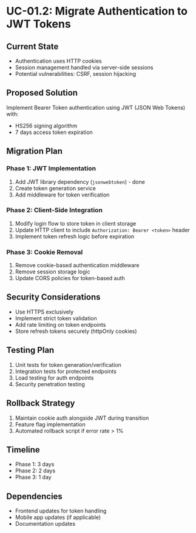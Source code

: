 # UC-01.2: Migrate Authentication to JWT Tokens

## Current State
- Authentication uses HTTP cookies
- Session management handled via server-side sessions
- Potential vulnerabilities: CSRF, session hijacking

## Proposed Solution
Implement Bearer Token authentication using JWT (JSON Web Tokens) with:
- HS256 signing algorithm
- 7 days access token expiration

## Migration Plan

### Phase 1: JWT Implementation
1. Add JWT library dependency (`jsonwebtoken`) - done
2. Create token generation service
3. Add middleware for token verification

### Phase 2: Client-Side Integration
1. Modify login flow to store token in client storage
2. Update HTTP client to include `Authorization: Bearer <token>` header
3. Implement token refresh logic before expiration

### Phase 3: Cookie Removal
1. Remove cookie-based authentication middleware
2. Remove session storage logic
3. Update CORS policies for token-based auth

## Security Considerations
- Use HTTPS exclusively
- Implement strict token validation
- Add rate limiting on token endpoints
- Store refresh tokens securely (httpOnly cookies)

## Testing Plan
1. Unit tests for token generation/verification
2. Integration tests for protected endpoints
3. Load testing for auth endpoints
4. Security penetration testing

## Rollback Strategy
1. Maintain cookie auth alongside JWT during transition
2. Feature flag implementation
3. Automated rollback script if error rate > 1%

## Timeline
- Phase 1: 3 days
- Phase 2: 2 days
- Phase 3: 1 day

## Dependencies
- Frontend updates for token handling
- Mobile app updates (if applicable)
- Documentation updates
